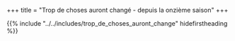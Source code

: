 +++
title = "Trop de choses auront changé - depuis la onzième saison"
+++

{{% include "../../includes/trop_de_choses_auront_change" hidefirstheading %}}
